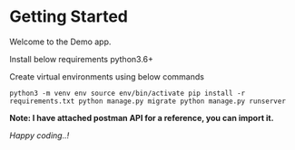 # Getting Started #

Welcome to the Demo app.

Install below requirements
python3.6+

Create virtual environments using below commands

`python3 -m venv env
 source env/bin/activate
 pip install -r requirements.txt
 python manage.py migrate
 python manage.py runserver
`


**Note: I have attached postman API for a reference, you can import it.**

_Happy coding..!_
